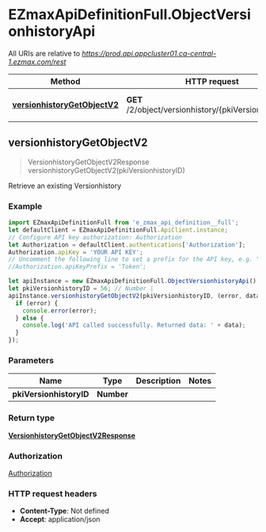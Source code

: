 # EZmaxApiDefinitionFull.ObjectVersionhistoryApi

All URIs are relative to *https://prod.api.appcluster01.ca-central-1.ezmax.com/rest*

Method | HTTP request | Description
------------- | ------------- | -------------
[**versionhistoryGetObjectV2**](ObjectVersionhistoryApi.md#versionhistoryGetObjectV2) | **GET** /2/object/versionhistory/{pkiVersionhistoryID} | Retrieve an existing Versionhistory



## versionhistoryGetObjectV2

> VersionhistoryGetObjectV2Response versionhistoryGetObjectV2(pkiVersionhistoryID)

Retrieve an existing Versionhistory



### Example

```javascript
import EZmaxApiDefinitionFull from 'e_zmax_api_definition__full';
let defaultClient = EZmaxApiDefinitionFull.ApiClient.instance;
// Configure API key authorization: Authorization
let Authorization = defaultClient.authentications['Authorization'];
Authorization.apiKey = 'YOUR API KEY';
// Uncomment the following line to set a prefix for the API key, e.g. "Token" (defaults to null)
//Authorization.apiKeyPrefix = 'Token';

let apiInstance = new EZmaxApiDefinitionFull.ObjectVersionhistoryApi();
let pkiVersionhistoryID = 56; // Number | 
apiInstance.versionhistoryGetObjectV2(pkiVersionhistoryID, (error, data, response) => {
  if (error) {
    console.error(error);
  } else {
    console.log('API called successfully. Returned data: ' + data);
  }
});
```

### Parameters


Name | Type | Description  | Notes
------------- | ------------- | ------------- | -------------
 **pkiVersionhistoryID** | **Number**|  | 

### Return type

[**VersionhistoryGetObjectV2Response**](VersionhistoryGetObjectV2Response.md)

### Authorization

[Authorization](../README.md#Authorization)

### HTTP request headers

- **Content-Type**: Not defined
- **Accept**: application/json

